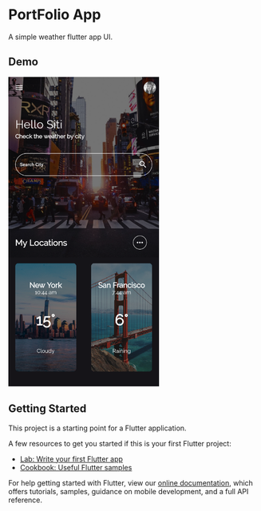 # PortFolio App

A simple weather flutter app UI.

## Demo

<img src="https://github.com/mehul-anshumali/FlutterProjects/blob/main/weatherapp/screenshot/Screenshot_1606200343.png" height="620px">

## Getting Started

This project is a starting point for a Flutter application.

A few resources to get you started if this is your first Flutter project:

- [Lab: Write your first Flutter app](https://flutter.dev/docs/get-started/codelab)
- [Cookbook: Useful Flutter samples](https://flutter.dev/docs/cookbook)

For help getting started with Flutter, view our
[online documentation](https://flutter.dev/docs), which offers tutorials,
samples, guidance on mobile development, and a full API reference.
